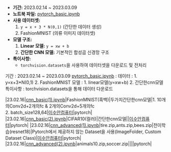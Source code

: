 
- **기간:** 2023.02.14 ~ 2023.03.09
- **노트북 파일:** [pytorch_basic.ipynb]()
- **사용 데이터셋:**
  1. `y = x + 3 * N(0,1)` (간단한 데이터 생성)
  2. FashionMNIST (의류 이미지 데이터셋)
- **모델 구조:**
  1. **Linear 모델:** `y = xw + b`
  2. **간단한 CNN 모델:** 기본적인 합성곱 신경망 구조
- **특이사항:** 
  - `torchvision.datasets`을 사용하여 데이터셋을 다운로드 및 전처리
 

기간 : 2023.02.14 ~ 2023.03.09
[pytorch_basic.ipynb]() : 
데이터 : 1. y=x+3*N(0,1) 2. FashionMNIST
모델 : 1. linear모델(y=xw+b) 2. 간단한cnn모델
특이사항 : torchvision.datasets을 통해 데이터 다운로드



|23.02.16|[cnn_basic(1).ipynb](https://github.com/ksouth0413/dltutorial/blob/main/cnn_basic(1).ipynb)|FashionMNIST(흑백)|두가지간단한cnn모델|1. 10개의Conv2d+2개의fc & 2개의Conv2d+5개의fc<br>2. batch_size128,64|[이수안컴퓨터](https://youtu.be/IwLOWwrz26w?list=PL7ZVZgsnLwEEIC4-KQIchiPda_EjxX61r)|pytorch|
|23.02.16|[cnn_basic(2).ipynb](https://github.com/ksouth0413/dltutorial/blob/main/cnn_basic(2).ipynb)|CIFAR10(컬러)|간단한cnn모델||[이수안컴퓨터](https://youtu.be/E-LodDU6pIA?list=PL7ZVZgsnLwEEIC4-KQIchiPda_EjxX61r)|pytorch|
|23.02.16|[cnn_advanced(1).ipynb](https://github.com/ksouth0413/dltutorial/blob/main/cnn_advanced(1).ipynb)|tire.zip,ants.zip,bees.zip|전이학습(resnet18)|Pytorch에서 제공하지 않는 Dataset을 사용(ImageFolder, Custom Dataset Class)|[이수안컴퓨터](https://youtu.be/szfjmRYPX-4?list=PL7ZVZgsnLwEEIC4-KQIchiPda_EjxX61r)|pytorch|
|23.02.16|[cnn_advanced(2).ipynb](https://github.com/ksouth0413/dltutorial/blob/main/cnn_advanced(2).ipynb)|animals10.zip,soccer.zip||||pytorch|
